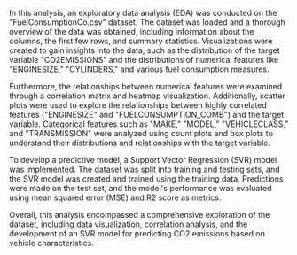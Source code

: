 In this analysis, an exploratory data analysis (EDA) was conducted on the "FuelConsumptionCo.csv" dataset. The dataset was loaded and a thorough overview of the data was obtained, including information about the columns, the first few rows, and summary statistics. Visualizations were created to gain insights into the data, such as the distribution of the target variable "CO2EMISSIONS" and the distributions of numerical features like "ENGINESIZE," "CYLINDERS," and various fuel consumption measures.

Furthermore, the relationships between numerical features were examined through a correlation matrix and heatmap visualization. Additionally, scatter plots were used to explore the relationships between highly correlated features ("ENGINESIZE" and "FUELCONSUMPTION_COMB") and the target variable. Categorical features such as "MAKE," "MODEL," "VEHICLECLASS," and "TRANSMISSION" were analyzed using count plots and box plots to understand their distributions and relationships with the target variable.

To develop a predictive model, a Support Vector Regression (SVR) model was implemented. The dataset was split into training and testing sets, and the SVR model was created and trained using the training data. Predictions were made on the test set, and the model's performance was evaluated using mean squared error (MSE) and R2 score as metrics.

Overall, this analysis encompassed a comprehensive exploration of the dataset, including data visualization, correlation analysis, and the development of an SVR model for predicting CO2 emissions based on vehicle characteristics.
